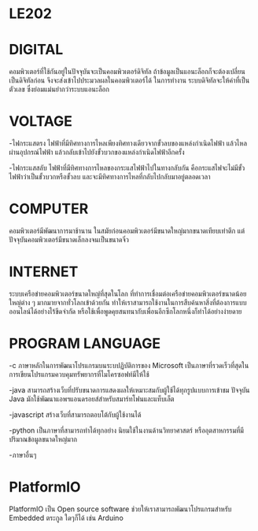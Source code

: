 # LE202

# DIGITAL
คอมพิวเตอร์ที่ใช้กันอยู่ในปัจจุบันจะเป็นคอมพิวเตอร์ดิจิทัล ถ้าข้อมูลเป็นแอนะล็อกก็จะต้องเปลี่ยน เป็นดิจิทัลก่อน จึงจะส่งเข้าไปประมวลผลในคอมพิวเตอร์ได้ ในการทำงาน ระบบดิจิทัลจะให้ค่าที่เป็นตัวเลข ซึ่งย่อมแม่นยำกว่าระบบแอนะล็อก
# VOLTAGE
-ไฟกระแสตรง ไฟฟ้าที่มีทิศทางการไหลเพียงทิศทางเดียวจากขั้วลบของแหล่งกำเนิดไฟฟ้า แล้วไหลผ่านอุปกรณ์ไฟฟ้า แล้วกลับเข้าไปยังขั้วบวกของแหล่งกำเนิดไฟฟ้าอีกครั้ง

-ไฟกระแสสลับ ไฟฟ้าที่มีทิศทางการไหลของกระแสไฟฟ้าไปในทางกลับกัน คือกระแสไฟจะไม่มีขั้วไฟฟ้าว่าเป็นขั้วบวกหรือขั้วลบ และจะมีทิศทางการไหลที่กลับไปกลับมาอยู่ตลอดเวลา
# COMPUTER
คอมพิวเตอร์มีพัฒนาการมาช้านาน ในสมัยก่อนคอมพิวเตอร์มีขนาดใหญ่มากขนาดเทียบเท่าตึก แต่ปัจจุบันคอมพิวเตอร์มีขนาดเล็กลงจนเป็นขนาดจิ๋ว
# INTERNET
ระบบเครือข่ายคอมพิวเตอร์ขนาดใหญ่ที่สุดในโลก ที่ทำการเชื่อมต่อเครือข่ายคอมพิวเตอร์ขนาดน้อยใหญ่ต่าง ๆ มากมายจากทั่วโลกเข้าด้วยกัน ทำให้เราสามารถใช้งานในการสืบค้นหาสิ่งที่ต้องการแบบออนไลน์ได้อย่างไร้ขีดจำกัด หรือใช้เพื่อพูดคุยสนทนากับเพื่อนอีกซีกโลกหนึ่งก็ทำได้อย่างง่ายดาย
# PROGRAM LANGUAGE
-c
ภาษาหลักในการพัฒนาโปรแกรมบนระบปฏิบัติการของ Microsoft เป็นภาษาที่รวดเร็วที่สุดในการเขียนโปรแกรมควบคุมทรัพยากรที่ไมโครซอฟท์มีให้ใช้

-java
สามารถสร้างเว็บที่ปรับขนาดการแสดงผลให้เหมาะสมกับผู้ใช้ได้ทุกรูปแบบการเข้าชม ปัจจุบัน Java มักใช้พัฒนาแอพฯแอนดรอยส์สำหรับสมาร์ทโฟนและแท็บเล็ต

-javascript
สร้างเว็บที่สามารถตอบโต้กับผู้ใช้งานได้

-python
เป็นภาษาที่สามารถทำได้ทุกอย่าง นิยมใช้ในงานด้านวิทยาศาสตร์ หรืออุตสาหกรรมที่มีปริมาณข้อมูลขนาดใหญ่มาก

-ภาษาอื่นๆ
# PlatformIO
PlatformIO เป็น Open source software ช่วยให้เราสามารถพัฒนาโปรแกรมสําหรับ Embedded ตระกูล ใดๆก็ได้ เช่น Arduino
